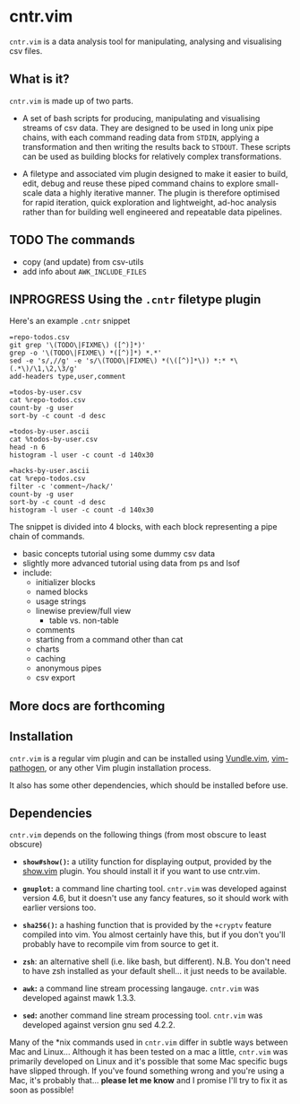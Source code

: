 # cntr.vim

`cntr.vim` is a data analysis tool for manipulating, analysing and visualising csv files.

## What is it?

`cntr.vim` is made up of two parts.

- A set of bash scripts for producing, manipulating and visualising streams of csv data. They are
  designed to be used in long unix pipe chains, with each command reading data from `STDIN`, applying a
transformation and then writing the results back to `STDOUT`. These scripts can be used as building blocks
for relatively complex transformations.

- A filetype and associated vim plugin designed to  make it easier to build, edit, debug and reuse
  these piped command chains to explore small-scale data a highly iterative manner. The plugin is
therefore optimised for rapid iteration, quick exploration and lightweight, ad-hoc analysis rather
than for building well engineered and repeatable data pipelines.

## TODO The commands

- copy (and update) from csv-utils
- add info about `AWK_INCLUDE_FILES`

## INPROGRESS Using the `.cntr` filetype plugin

Here's an example `.cntr` snippet

```
=repo-todos.csv
git grep '\(TODO\|FIXME\) ([^)]*)'
grep -o '\(TODO\|FIXME\) *([^)]*) *.*'
sed -e 's/,//g' -e 's/\(TODO\|FIXME\) *(\([^)]*\)) *:* *\(.*\)/\1,\2,\3/g'
add-headers type,user,comment

=todos-by-user.csv
cat %repo-todos.csv
count-by -g user
sort-by -c count -d desc

=todos-by-user.ascii
cat %todos-by-user.csv
head -n 6
histogram -l user -c count -d 140x30

=hacks-by-user.ascii
cat %repo-todos.csv
filter -c 'comment~/hack/'
count-by -g user
sort-by -c count -d desc
histogram -l user -c count -d 140x30
```

The snippet is divided into 4 blocks, with each block representing a pipe chain of commands.

- basic concepts tutorial using some dummy csv data
- slightly more advanced tutorial using data from ps and lsof
- include:
  - initializer blocks
  - named blocks
  - usage strings
  - linewise preview/full view
    - table vs. non-table
  - comments
  - starting from a command other than cat
  - charts
  - caching
  - anonymous pipes
  - csv export

## More docs are forthcoming

## Installation

`cntr.vim` is a regular vim plugin and can be installed using
[Vundle.vim](https://github.com/VundleVim/Vundle.vim),
[vim-pathogen](https://github.com/tpope/vim-pathogen), or any other Vim plugin installation process.

It also has some other dependencies, which should be installed before use.

## Dependencies

`cntr.vim` depends on the following things (from most obscure to least obscure)

- **`show#show()`:** a utility function for displaying output, provided by the
  [show.vim](https://github.com/simonhicks/show.vim) plugin. You should install it if you want to
use cntr.vim.
  
- **`gnuplot`:** a command line charting tool. `cntr.vim` was developed against version 4.6, but it
  doesn't use any fancy features, so it should work with earlier versions too.

- **`sha256()`:** a hashing function that is provided by the `+cryptv` feature compiled into vim. You
  almost certainly have this, but if you don't you'll probably have to recompile vim from source to
get it.

- **`zsh`**: an alternative shell (i.e. like bash, but different). N.B. You don't need to have zsh
  installed as your default shell... it just needs to be available.

- **`awk`:** a command line stream processing langauge. `cntr.vim` was developed against mawk 1.3.3.

- **`sed`:** another command line stream processing tool. `cntr.vim` was developed against version
  gnu sed 4.2.2.

Many of the \*nix commands used in `cntr.vim` differ in subtle ways between Mac and Linux...
Although it has been tested on a mac a little, `cntr.vim` was primarily developed on Linux and it's
possible that some Mac specific bugs have slipped through. If you've found something wrong and
you're using a Mac, it's probably that... **please let me know** and I promise I'll try to fix it as
soon as possible!
